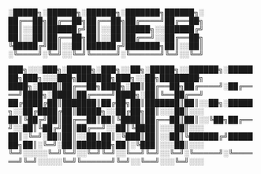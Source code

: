 
░█████╗░██████╗░██████╗░███████╗██████╗░
██╔══██╗██╔══██╗██╔══██╗██╔════╝██╔══██╗
██║░░██║██████╔╝██║░░██║█████╗░░██████╔╝
██║░░██║██╔══██╗██║░░██║██╔══╝░░██╔══██╗
╚█████╔╝██║░░██║██████╔╝███████╗██║░░██║
░╚════╝░╚═╝░░╚═╝╚═════╝░╚══════╝╚═╝░░╚═╝

███╗░░░███╗░█████╗░███╗░░██╗░█████╗░░██████╗░███████╗███╗░░░███╗███████╗███╗░░██╗████████╗
████╗░████║██╔══██╗████╗░██║██╔══██╗██╔════╝░██╔════╝████╗░████║██╔════╝████╗░██║╚══██╔══╝
██╔████╔██║███████║██╔██╗██║███████║██║░░██╗░█████╗░░██╔████╔██║█████╗░░██╔██╗██║░░░██║░░░
██║╚██╔╝██║██╔══██║██║╚████║██╔══██║██║░░╚██╗██╔══╝░░██║╚██╔╝██║██╔══╝░░██║╚████║░░░██║░░░
██║░╚═╝░██║██║░░██║██║░╚███║██║░░██║╚██████╔╝███████╗██║░╚═╝░██║███████╗██║░╚███║░░░██║░░░
╚═╝░░░░░╚═╝╚═╝░░╚═╝╚═╝░░╚══╝╚═╝░░╚═╝░╚═════╝░╚══════╝╚═╝░░░░░╚═╝╚══════╝╚═╝░░╚══╝░░░╚═╝░░░
